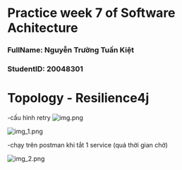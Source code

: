 
# Practice week 7 of Software Achitecture  <br>

<h3>FullName: Nguyễn Trường Tuấn Kiệt</h3>
<h3>StudentID: 20048301</h3>

# Topology - Resilience4j

-cấu hình retry
![img.png]([img.png](https://github.com/nguyentruongtuankiet/KienTrucVaThietKePhanMem_Week7/blob/master/1.PNG))

![img_1.png](img_1.png)

-chạy trên postman khi tắt 1 service (quá thời gian chờ)

![img_2.png](img_2.png)
